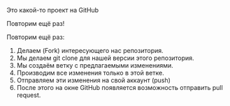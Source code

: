 Это какой-то проект на GitHub 

Повторим ещё раз! 

Повторим ещё раз: 

1. Делаем (Fork) интересующего нас репозитория.
2. Мы делаем git clone для нашей версии этого репозитория.
3. Мы создаём ветку с предлагаемыми изменениями.
4. Производим все изменения только в этой ветке.
5. Отправляем эти изменения на свой аккаунт (push)
6. После этого на окне GitHub появляется возможность отправить pull request.
